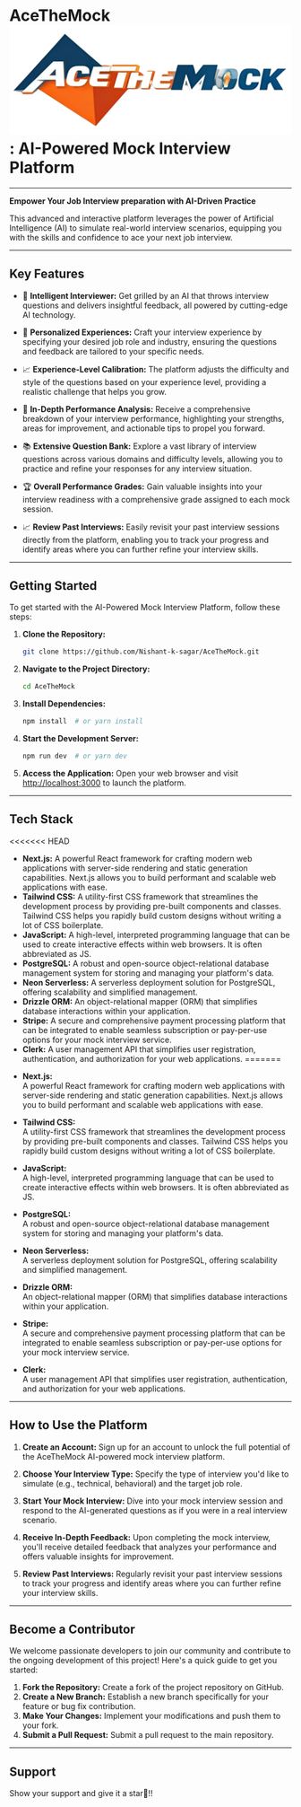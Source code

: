 # AceTheMock ![AceTheMock Logo](./public/file.png): AI-Powered Mock Interview Platform


<hr>

**Empower Your Job Interview preparation with AI-Driven Practice**

This advanced and interactive platform leverages the power of Artificial Intelligence (AI) to simulate real-world interview scenarios, equipping you with the skills and confidence to ace your next job interview.

---

## **Key Features**

- 🧠 **Intelligent Interviewer:** Get grilled by an AI that throws interview questions and delivers insightful feedback, all powered by cutting-edge AI technology.

- 🎯 **Personalized Experiences:** Craft your interview experience by specifying your desired job role and industry, ensuring the questions and feedback are tailored to your specific needs.

- 📈 **Experience-Level Calibration:** The platform adjusts the difficulty and style of the questions based on your experience level, providing a realistic challenge that helps you grow.

- 💯 **In-Depth Performance Analysis:** Receive a comprehensive breakdown of your interview performance, highlighting your strengths, areas for improvement, and actionable tips to propel you forward.

- 📚 **Extensive Question Bank:** Explore a vast library of interview questions across various domains and difficulty levels, allowing you to practice and refine your responses for any interview situation.

- 🏆 **Overall Performance Grades:** Gain valuable insights into your interview readiness with a comprehensive grade assigned to each mock session.

- 📈 **Review Past Interviews:** Easily revisit your past interview sessions directly from the platform, enabling you to track your progress and identify areas where you can further refine your interview skills.


---

## **Getting Started**

To get started with the AI-Powered Mock Interview Platform, follow these steps:


1. **Clone the Repository:**
   ```bash
   git clone https://github.com/Nishant-k-sagar/AceTheMock.git
   ```


2. **Navigate to the Project Directory:**
   ```bash
   cd AceTheMock
   ```


3. **Install Dependencies:**
   ```bash
   npm install  # or yarn install
   ```


4. **Start the Development Server:**
   ```bash
   npm run dev  # or yarn dev
   ```


5. **Access the Application:**
   Open your web browser and visit [http://localhost:3000](http://localhost:3000) to launch the platform.


---

## **Tech Stack**

<<<<<<< HEAD
* **Next.js:** A powerful React framework for crafting modern web applications with server-side rendering and static generation capabilities. Next.js allows you to build performant and scalable web applications with ease.
* **Tailwind CSS:** A utility-first CSS framework that streamlines the development process by providing pre-built components and classes.  Tailwind CSS helps you rapidly build custom designs without writing a lot of CSS boilerplate.
* **JavaScript:**  A high-level, interpreted programming language that can be used to create interactive effects within web browsers. It is often abbreviated as JS.
* **PostgreSQL:** A robust and open-source object-relational database management system for storing and managing your platform's data.
* **Neon Serverless:** A serverless deployment solution for PostgreSQL, offering scalability and simplified management. 
* **Drizzle ORM:** An object-relational mapper (ORM) that simplifies database interactions within your application.
* **Stripe:** A secure and comprehensive payment processing platform that can be integrated to enable seamless subscription or pay-per-use options for your mock interview service.
* **Clerk:** A user management API that simplifies user registration, authentication, and authorization for your web applications.
=======

- **Next.js:**  
  A powerful React framework for crafting modern web applications with server-side rendering and static generation capabilities. Next.js allows you to build performant and scalable web applications with ease.


- **Tailwind CSS:**  
  A utility-first CSS framework that streamlines the development process by providing pre-built components and classes. Tailwind CSS helps you rapidly build custom designs without writing a lot of CSS boilerplate.


- **JavaScript:**  
  A high-level, interpreted programming language that can be used to create interactive effects within web browsers. It is often abbreviated as JS.


- **PostgreSQL:**  
  A robust and open-source object-relational database management system for storing and managing your platform's data.


- **Neon Serverless:**  
  A serverless deployment solution for PostgreSQL, offering scalability and simplified management.


- **Drizzle ORM:**  
  An object-relational mapper (ORM) that simplifies database interactions within your application.


- **Stripe:**  
  A secure and comprehensive payment processing platform that can be integrated to enable seamless subscription or pay-per-use options for your mock interview service.


- **Clerk:**  
  A user management API that simplifies user registration, authentication, and authorization for your web applications.


---

## **How to Use the Platform**

1. **Create an Account:** Sign up for an account to unlock the full potential of the AceTheMock AI-powered mock interview platform.

2. **Choose Your Interview Type:** Specify the type of interview you'd like to simulate (e.g., technical, behavioral) and the target job role.

3. **Start Your Mock Interview:** Dive into your mock interview session and respond to the AI-generated questions as if you were in a real interview scenario.

4. **Receive In-Depth Feedback:** Upon completing the mock interview, you'll receive detailed feedback that analyzes your performance and offers valuable insights for improvement.

5. **Review Past Interviews:** Regularly revisit your past interview sessions to track your progress and identify areas where you can further refine your interview skills.


---

## **Become a Contributor**

We welcome passionate developers to join our community and contribute to the ongoing development of this project! Here's a quick guide to get you started:


1. **Fork the Repository:** Create a fork of the project repository on GitHub.
2. **Create a New Branch:** Establish a new branch specifically for your feature or bug fix contribution.
3. **Make Your Changes:** Implement your modifications and push them to your fork.
4. **Submit a Pull Request:** Submit a pull request to the main repository.

---

## **Support**

Show your support and give it a star🌟!!
